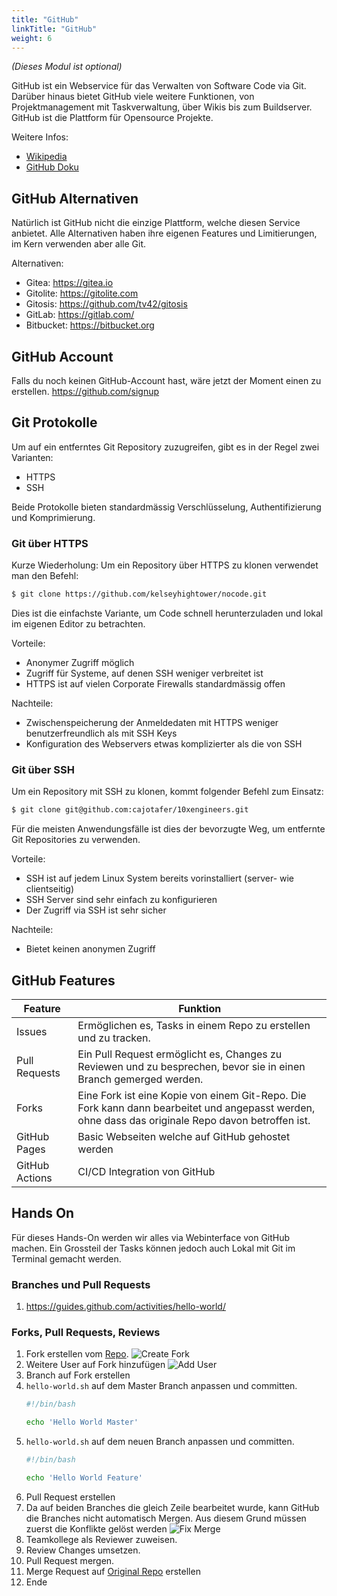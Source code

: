 ```yaml
---
title: "GitHub"
linkTitle: "GitHub"
weight: 6
---
```

*(Dieses Modul ist optional)*

GitHub ist ein Webservice für das Verwalten von Software Code via Git. Darüber hinaus bietet GitHub viele weitere Funktionen, von Projektmanagement mit Taskverwaltung, über Wikis bis zum Buildserver. GitHub ist die Plattform für Opensource Projekte.

Weitere Infos:
* [Wikipedia](https://de.wikipedia.org/wiki/GitHub)
* [GitHub Doku](https://try.github.com/)

## GitHub Alternativen

Natürlich ist GitHub nicht die einzige Plattform, welche diesen Service anbietet. Alle Alternativen haben ihre eigenen Features und Limitierungen, im Kern verwenden aber alle Git.

Alternativen:
* Gitea: https://gitea.io
* Gitolite: https://gitolite.com
* Gitosis: https://github.com/tv42/gitosis
* GitLab: https://gitlab.com/
* Bitbucket: https://bitbucket.org

## GitHub Account

Falls du noch keinen GitHub-Account hast, wäre jetzt der Moment einen zu erstellen. https://github.com/signup

## Git Protokolle

Um auf ein entferntes Git Repository zuzugreifen, gibt es in der Regel zwei Varianten:

* HTTPS
* SSH

Beide Protokolle bieten standardmässig Verschlüsselung, Authentifizierung und Komprimierung.

### Git über HTTPS

Kurze Wiederholung: Um ein Repository über HTTPS zu klonen verwendet man den Befehl:

```bash
$ git clone https://github.com/kelseyhightower/nocode.git
```

Dies ist die einfachste Variante, um Code schnell herunterzuladen und lokal im eigenen Editor zu betrachten.

Vorteile:

* Anonymer Zugriff möglich
* Zugriff für Systeme, auf denen SSH weniger verbreitet ist
* HTTPS ist auf vielen Corporate Firewalls standardmässig offen

Nachteile:

* Zwischenspeicherung der Anmeldedaten mit HTTPS weniger benutzerfreundlich als mit SSH Keys
* Konfiguration des Webservers etwas komplizierter als die von SSH

### Git über SSH

Um ein Repository mit SSH zu klonen, kommt folgender Befehl zum Einsatz:

```bash
$ git clone git@github.com:cajotafer/10xengineers.git
```

Für die meisten Anwendungsfälle ist dies der bevorzugte Weg, um entfernte Git Repositories zu verwenden.

Vorteile:

* SSH ist auf jedem Linux System bereits vorinstalliert (server- wie clientseitig)
* SSH Server sind sehr einfach zu konfigurieren
* Der Zugriff via SSH ist sehr sicher

Nachteile:

* Bietet keinen anonymen Zugriff

## GitHub Features

| Feature | Funktion |
| --- | --- |
| Issues | Ermöglichen es, Tasks in einem Repo zu erstellen und zu tracken.  |
| Pull Requests | Ein Pull Request ermöglicht es, Changes zu Reviewen und zu besprechen, bevor sie in einen Branch gemerged werden. |
| Forks | Eine Fork ist eine Kopie von einem Git-Repo. Die Fork kann dann bearbeitet und angepasst werden, ohne dass das originale Repo davon betroffen ist. |
| GitHub Pages | Basic Webseiten welche auf GitHub gehostet werden |
| GitHub Actions | CI/CD Integration von GitHub |


## Hands On

Für dieses Hands-On werden wir alles via Webinterface von GitHub machen. Ein Grossteil der Tasks können jedoch auch Lokal mit Git im Terminal gemacht werden.

### Branches und Pull Requests
1. https://guides.github.com/activities/hello-world/

### Forks, Pull Requests, Reviews
1. Fork erstellen vom [Repo](https://github.com/SylivanKenobi/hello-world).
![Create Fork](../github/create-fork.png "Create Fork")
1. Weitere User auf Fork hinzufügen
![Add User](../github/add-user.png "Add User")
1. Branch auf Fork erstellen
1. `hello-world.sh` auf dem Master Branch anpassen und committen.
    ```bash
    #!/bin/bash

    echo 'Hello World Master'
    ```
1. `hello-world.sh` auf dem neuen Branch anpassen und committen.
    ```bash
    #!/bin/bash

    echo 'Hello World Feature'
    ```
1. Pull Request erstellen
1. Da auf beiden Branches die gleich Zeile bearbeitet wurde, kann GitHub die Branches nicht automatisch Mergen. Aus diesem Grund müssen zuerst die Konflikte gelöst werden
![Fix Merge](../github/fix-merge.png "Fix Merge")
1. Teamkollege als Reviewer zuweisen.
1. Review Changes umsetzen.
1. Pull Request mergen.
1. Merge Request auf [Original Repo](https://github.com/SylivanKenobi/hello-world) erstellen
1. Ende
